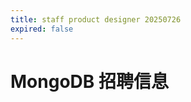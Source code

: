 ```yaml
---
title: staff product designer 20250726
expired: false
---
```


# MongoDB 招聘信息

<JobPostingTable job-posting-json-path="mongodb/data/staff-product-designer-20250726" />